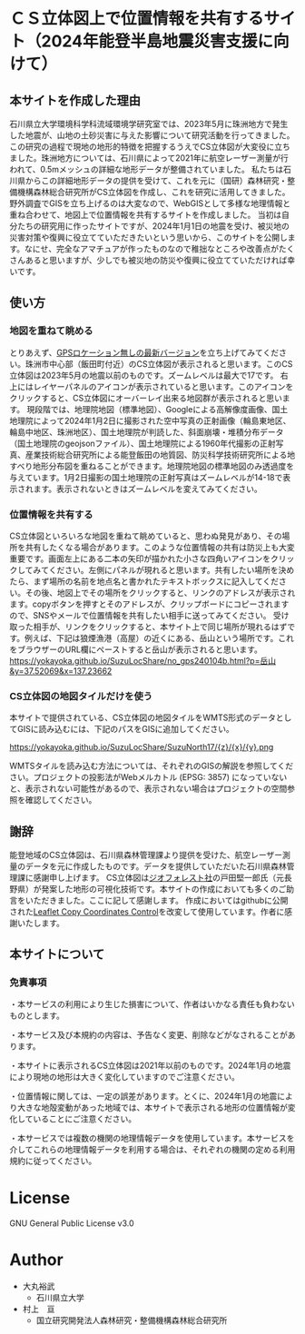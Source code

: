 # ＣＳ立体図上で位置情報を共有するサイト（2024年能登半島地震災害支援に向けて）
## 本サイトを作成した理由
石川県立大学環境科学科流域環境学研究室では、2023年5月に珠洲地方で発生した地震が、山地の土砂災害に与えた影響について研究活動を行ってきました。
この研究の過程で現地の地形的特徴を把握するうえでCS立体図が大変役に立ちました。珠洲地方については、石川県によって2021年に航空レーザー測量が行われて、0.5mメッシュの詳細な地形データが整備されていました。
私たちは石川県からこの詳細地形データの提供を受けて、これを元に（国研）森林研究・整備機構森林総合研究所がCS立体図を作成し、これを研究に活用してきました。野外調査でGISを立ち上げるのは大変なので、WebGISとして多様な地理情報と重ね合わせて、地図上で位置情報を共有するサイトを作成しました。
当初は自分たちの研究用に作ったサイトですが、2024年1月1日の地震を受け、被災地の災害対策や復興に役立てていただきたいという思いから、このサイトを公開します。なにせ、完全なアマチュアが作ったものなので稚拙なところや改善点がたくさんあると思いますが、少しでも被災地の防災や復興に役立てていただければ幸いです。

## 使い方

### 地図を重ねて眺める
とりあえず、[GPSロケーション無しの最新バージョン](https://yokayoka.github.io/SuzuLocShare/no_gps240110a.html)を立ち上げてみてください。珠洲市中心部（飯田町付近）のCS立体図が表示されると思います。このCS立体図は2023年5月の地震以前のものです。ズームレベルは最大で17です。
右上にはレイヤーパネルのアイコンが表示されていると思います。このアイコンをクリックすると、CS立体図にオーバーレイ出来る地図群が表示されると思います。
現段階では、地理院地図（標準地図）、Googleによる高解像度画像、国土地理院によって2024年1月2日に撮影された空中写真の正射画像（輪島東地区、輪島中地区、珠洲地区）、国土地理院が判読した、斜面崩壊・堆積分布データ（国土地理院のgeojsonファイル）、国土地理院による1960年代撮影の正射写真、産業技術総合研究所による能登飯田の地質図、防災科学技術研究所による地すべり地形分布図を重ねることができます。地理院地図の標準地図のみ透過度を与えています。1月2日撮影の国土地理院の正射写真はズームレベルが14-18で表示されます。表示されないときはズームレベルを変えてみてください。
### 位置情報を共有する
CS立体図といろいろな地図を重ねて眺めていると、思わぬ発見があり、その場所を共有したくなる場合があります。このような位置情報の共有は防災上も大変重要です。画面左上にある二本の矢印が描かれた小さな四角いアイコンをクリックしてみてください。左側にパネルが現れると思います。共有したい場所を決めたら、まず場所の名前を地点名と書かれたテキストボックスに記入してください。その後、地図上でその場所をクリックすると、リンクのアドレスが表示されます。copyボタンを押すとそのアドレスが、クリップボードにコピーされますので、SNSやメールで位置情報を共有したい相手に送ってみてください。
受け取った相手が、リンクをクリックすると、本サイト上で同じ場所が現れるはずです。例えば、下記は狼煙漁港（高屋）の近くにある、岳山という場所です。これをブラウザーのURL欄にペーストすると岳山が表示されると思います。
https://yokayoka.github.io/SuzuLocShare/no_gps240104b.html?p=岳山&y=37.52069&x=137.23662
### CS立体図の地図タイルだけを使う
本サイトで提供されている、CS立体図の地図タイルをWMTS形式のデータとしてGISに読み込むには、下記のパスをGISに追加してください。

https://yokayoka.github.io/SuzuLocShare/SuzuNorth17/{z}/{x}/{y}.png

WMTSタイルを読み込む方法については、それぞれのGISの解説を参照してください。プロジェクトの投影法がWebメルカトル (EPSG: 3857) になっていないと、表示されない可能性があるので、表示されない場合はプロジェクトの空間参照を確認してください。

## 謝辞
能登地域のCS立体図は、石川県森林管理課より提供を受けた、航空レーザー測量のデータを元に作成したものです。データを提供していただいた石川県森林管理課に感謝申し上げます。
CS立体図は[ジオフォレスト社](https://gf17v.com/)の戸田堅一郎氏（元長野県）が発案した地形の可視化技術です。本サイトの作成においても多くのご助言をいただきました。ここに記して感謝します。
作成においてはgithubに公開された[Leaflet Copy Coordinates Control](https://github.com/zimmicz/Leaflet-Coordinates-Control)を改変して使用しています。作者に感謝いたします。

## 本サイトについて
### 免責事項
・本サービスの利用により生じた損害について、作者はいかなる責任も負わないものとします。

・本サービス及び本規約の内容は、予告なく変更、削除などがなされることがあります。

・本サイトに表示されるCS立体図は2021年以前のものです。2024年1月の地震により現地の地形は大きく変化していますのでご注意ください。

・位置情報に関しては、一定の誤差があります。とくに、2024年1月の地震により大きな地殻変動があった地域では、本サイトで表示される地形の位置情報が変化していることにご注意ください。

・本サービスでは複数の機関の地理情報データを使用しています。本サービスを介してこれらの地理情報データを利用する場合は、それぞれの機関の定める利用規約に従ってください。

# License
GNU General Public License v3.0

# Author
* 大丸裕武
    - 石川県立大学
* 村上　亘
    - 国立研究開発法人森林研究・整備機構森林総合研究所
